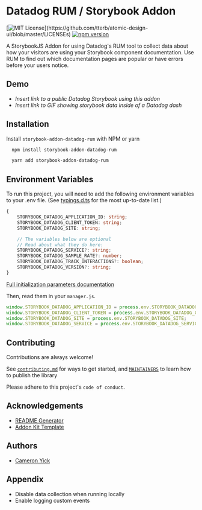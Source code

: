 # Datadog RUM / Storybook Addon

[![MIT License](https://img.shields.io/apm/l/atomic-design-ui.svg?)](https://github.com/tterb/atomic-design-ui/blob/master/LICENSEs)
[![npm version](https://badge.fury.io/js/storybook-addon-datadog-rum.svg)](https://badge.fury.io/js/storybook-addon-datadog-rum)

A StorybookJS Addon for using Datadog's RUM tool to collect data about how your visitors are using your Storybook component documentation. Use RUM to find out which documentation pages are popular or have errors before your users notice.
## Demo

- _Insert link to a public Datadog Storybook using this addon_
- _Insert link to GIF showing storybook data inside of a Datadog dash_

## Installation

Install `storybook-addon-datadog-rum` with NPM or yarn

```bash
  npm install storybook-addon-datadog-rum
```

```bash
  yarn add storybook-addon-datadog-rum
```

## Environment Variables

To run this project, you will need to add the following environment variables to your .env file. (See [typings.d.ts](./src/typings.d.ts) for the most up-to-date list.)

```ts
{
    STORYBOOK_DATADOG_APPLICATION_ID: string;
    STORYBOOK_DATADOG_CLIENT_TOKEN: string;
    STORYBOOK_DATADOG_SITE: string;

    // The variables below are optional
    // Read about what they do here:
    STORYBOOK_DATADOG_SERVICE?: string;
    STORYBOOK_DATADOG_SAMPLE_RATE?: number;
    STORYBOOK_DATADOG_TRACK_INTERACTIONS?: boolean;
    STORYBOOK_DATADOG_VERSION?: string;
}
```

[Full initialization parameters documentation](https://docs.datadoghq.com/real_user_monitoring/browser/#initialization-parameters)

Then, read them in your `manager.js`.

```js
window.STORYBOOK_DATADOG_APPLICATION_ID = process.env.STORYBOOK_DATADOG_APPLICATION_ID;
window.STORYBOOK_DATADOG_CLIENT_TOKEN = process.env.STORYBOOK_DATADOG_CLIENT_TOKEN;
window.STORYBOOK_DATADOG_SITE = process.env.STORYBOOK_DATADOG_SITE;
window.STORYBOOK_DATADOG_SERVICE = process.env.STORYBOOK_DATADOG_SERVICE;
```

## Contributing

Contributions are always welcome!

See [`contributing.md`](./CONTRIBUTING.md) for ways to get started, and [`MAINTAINERS`](./MAINTAINERS.md) to learn how to publish the library

Please adhere to this project's `code of conduct`.

## Acknowledgements

- [README Generator](https://readme.so/editor)
- [Addon Kit Template](https://github.com/storybookjs/addon-kit)


## Authors

- [Cameron Yick](https://www.github.com/hydrosquall)


## Appendix

- Disable data collection when running locally
- Enable logging custom events
